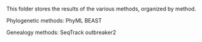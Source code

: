 This folder stores the results of the various methods, organized by method.

Phylogenetic methods:
PhyML
BEAST

Genealogy methods:
SeqTrack
outbreaker2

